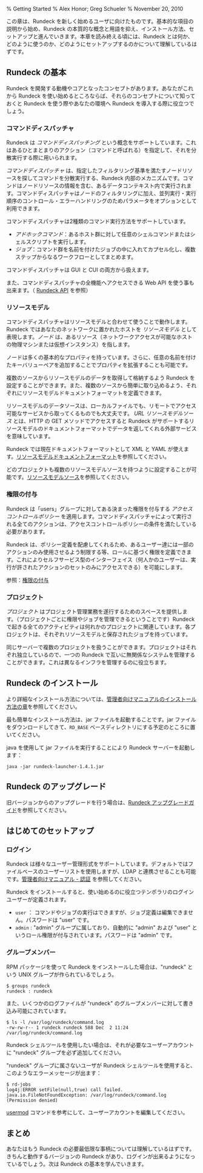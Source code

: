 % Getting Started
% Alex Honor; Greg Schueler
% November 20, 2010


この章は、Rundeck を新しく始めるユーザに向けたものです。基本的な項目の説明から始め、Rundeck の本質的な概念と用語を抑え、インストール方法、セットアップと進んでいきます。本章を読み終える頃には、Rundeck とは何か、どのように使うのか、どのようにセットアップするのかについて理解しているはずです。


## Rundeck の基本

Rundeck を開発する動機やコアとなったコンセプトがあります。あなたがこれから Rundeck を使い始めるところならば、それらのコンセプトについて知っておくと Rundeck を使う際やあなたの環境へ Rundeck を導入する際に役立つでしょう。


### コマンドディスパッチャ

Rundeck は *コマンドディスパッチング* という概念をサポートしています。これはあるひとまとまりのアクション（コマンドと呼ばれる）を指定して、それを分散実行する際に用いられます。


*コマンドディスパッチャ* は、指定したフィルタリング基準を満たすノードリソースを探してコマンドを分散実行する、Rundeck 内部のメカニズムです。コマンドはノードリソースの情報を含む、あるデータコンテキスト内で実行されます。コマンドディスパッチャはノードのフィルタリングに加え、並列実行・実行順序のコントロール・エラーハンドリングのためパラメータをオプションとして利用できます。

コマンドディスパッチャは2種類のコマンド実行方法をサポートしています。


* *アドホックコマンド*：あるホスト群に対して任意のシェルコマンドまたはシェルスクリプトを実行します。
* *ジョブ*：コマンド群を名前を付けたジョブの中に入れてカプセル化し、複数ステップからなるワークフローとしてまとめます。

コマンドディスパッチャは GUI と CUI の両方から扱えます。

また、コマンドディスパッチャの全機能へアクセスできる Web API を使う事も出来ます。（ [Rundeck API](../api/index.html) を参照）


### リソースモデル

コマンドディスパッチャはリソースモデルと合わせて使うことで動作します。Rundeck ではあなたのネットワークに置かれたホストを *リソースモデル* として表現します。_ノード_ は、あるリソース（ネットワークアクセスが可能なホストの物理マシンまたは仮想インスタンス）を指します。


ノードは多くの基本的なプロパティを持っています。さらに、任意の名前を付けたキーバリューペアを追加することでプロパティを拡張することも可能です。


複数のソースからリソースモデルのデータを取得して格納するよう Rundeck を設定することができます。また、複数のソースから簡単に取り込めるよう、それぞれにリソースモデルドキュメントフォーマットを定義できます。


リソースモデルのデータソースは、ローカルファイルでも、リモートでアクセス可能なサービスから取ってくるものでも大丈夫です。 *URL リソースモデルソース* とは、HTTP の GET メソッドでアクセスすると Rundeck がサポートするリソースモデルのドキュメントフォーマットでデータを返してくれる外部サービスを意味しています。


Rundeck では現在ドキュメントフォーマットとして XML と YAML が使えます。[リソースモデルドキュメントフォーマット](rundeck-basics.html#リソースモデルドキュメントフォーマット)を参照してください。


どのプロジェクトも複数のリソースモデルソースを持つように設定することが可能です。[リソースモデルソース](http://rundeck.org/docs/manual/plugins.html#リソースモデルソース)を参照してください。


### 権限の付与

Rundeck は「users」グループに対してある決まった権限を付与する *アクセスコントロールポリシー* を適用します。コマンドディスパッチャによって実行される全てのアクションは、アクセスコントロールポリシーの条件を満たしている必要があります。


Rundeck は、ポリシー定義を配慮してくれるため、あるユーザー達には一部のアクションのみ使用させるよう制限する等、ロールに基づく権限を定義できます。これによりセルフサービス型のインターフェイス（何人かのユーザーは、実行が許されたアクションのセットのみにアクセスできる）を可能にします。


参照：[権限の付与](../administration/authorization.html)


### プロジェクト

 *プロジェクト* はプロジェクト管理業務を遂行するためのスペースを提供します。（プロジェクトごとに権限やジョブを管理できるということです）Rundeck で起きる全てのアクティビティは何れかのプロジェクトに関連しています。各プロジェクトは、それぞれリソースモデルと保存されたジョブを持っています。


同じサーバーで複数のプロジェクトを扱うことができます。プロジェクトはそれぞれ独立しているので、一つの Rundeck で互いに無関係なシステムを管理することができます。これは異なるインフラを管理するのに役立ちます。


## Rundeck のインストール

より詳細なインストール方法については、[管理者向けマニュアルのインストール方法の章](../administration/installation.html)を参照してください。


最も簡単なインストール方法は、jar ファイルを起動することです。jar ファイルをダウンロードしてきて、`RD_BASE` ベースディレクトリにする予定のところに置いてください。


java を使用して jar ファイルを実行することにより Rundeck サーバーを起動します：

    java -jar rundeck-launcher-1.4.1.jar

## Rundeck のアップグレード

旧バージョンからのアップグレードを行う場合は、[Rundeck アップグレードガイド](../upgrading/index.html)を参照してください。


## はじめてのセットアップ

### ログイン

Rundeck は様々なユーザー管理形式をサポートしています。デフォルトではファイルベースのユーザーリストを使用しますが、LDAP と連携させることも可能です。[管理者向けマニュアル - 認証](../administration/authentication.html) を参照してください。

Rundeck をインストールすると、使い始めるのに役立つテンポラリのログインユーザーが定義されます。


* `user` ： コマンドやジョブの実行はできますが、ジョブ定義は編集できません。パスワードは "user" です。
* `admin` : "admin" グループに属しており、自動的に "admin" および "user" というロール権限が付与されています。パスワードは "admin" です。
  
### グループメンバー

RPM パッケージを使って Rundeck をインストールした場合は、"rundeck" という UNIX グループが作られているでしょう。

    $ groups rundeck
    rundeck : rundeck

また、いくつかのログファイルが "rundeck" のグループメンバーに対して書き込み可能にされています。

    $ ls -l /var/log/rundeck/command.log
    -rw-rw-r-- 1 rundeck rundeck 588 Dec  2 11:24 /var/log/rundeck/command.log

Rundeck シェルツールを使用したい場合は、それが必要なユーザーアカウントに "rundeck" グループを必ず追加してください。

"rundeck" グループに属さないユーザが Rundeck シェルツールを使用すると、このようなエラーメッセージが出ます：

    $ rd-jobs
    log4j:ERROR setFile(null,true) call failed. java.io.FileNotFoundException: /var/log/rundeck/command.log (Permission denied)

[usermod](http://linux.die.net/man/8/usermod) コマンドを参考にして、ユーザーアカウントを編集してください。


## まとめ

あなたはもう Rundeck の必要最低限な事柄については理解しているはずです。きちんと動作するバージョンの Rundeck があり、ログインが出来るようになっているでしょう。次は Rundeck の基本を学んでいきます。


